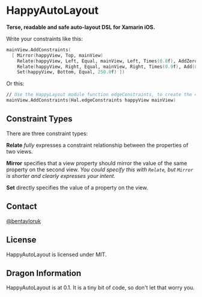 HappyAutoLayout
===========

**Terse, readable and safe auto-layout DSL for Xamarin iOS.**

Write your constraints like this:

```FSharp
mainView.AddConstraints(
  [ Mirror(happyView, Top, mainView)
    Relate(happyView, Left, Equal, mainView, Left, Times(0.8f), AddZero)
    Relate(happyView, Right, Equal, mainView, Right, Times(0.9f), Add(0.5f))
    Set(happyView, Bottom, Equal, 250.0f) ])
```    

Or this:

```FSharp
// Use the HappyLayout module function edgeConstraints, to create the 4 constraints I need.
mainView.AddConstraints(Hal.edgeConstraints happyView mainView)
```

## Constraint Types

There are three constraint types:

**Relate** *fully* expresses a constraint relationship between the properties of two views.

**Mirror** specifies that a view property should mirror the value of the same property on the second view.  *You could specify this with `Relate`, but `Mirror` is shorter and clearly expresses your intent.*

**Set** directly specifies the value of a property on the view.

## Contact

[@bentayloruk](https://twitter.com/bentayloruk)

## License

HappyAutoLayout is licensed under MIT.

## Dragon Information

HappyAutoLayout is at 0.1.  It is a tiny bit of code, so don't let that worry you.
